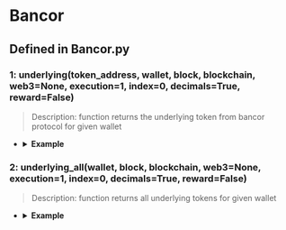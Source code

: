 # Bancor

## Defined in Bancor.py

### 1: underlying(token_address, wallet, block, blockchain, web3=None, execution=1, index=0, decimals=True, reward=False)

> Description: function returns the underlying token from bancor protocol for given wallet

- <details><summary><b>Example</b></summary>

  ```
  from defyes import *

  from defyes.functions import *

  from defyes import Bancor

  f1 = Bancor.underlying('0x36FAbE4cAeF8c190550b6f93c306A5644E7dCef6', '0x849D52316331967b6fF1198e5E32A0eB168D039d', 'latest', Chain.ETHEREUM)

  print(f1)

  ```

  ```
  output: 
  [['0x903bEF1736CDdf2A537176cf3C64579C3867A881', 41633.599736141], ['0x1F573D6Fb3F13d689FF844B4cE37794d79a7FF1C', 0.0]]
  ```
  </details>


### 2: underlying_all(wallet, block, blockchain, web3=None, execution=1, index=0, decimals=True, reward=False)

> Description: function returns all underlying tokens for given wallet

- <details><summary><b>Example</b></summary>

  ```
  from defyes import *

  from defyes.functions import *

  from defyes import Bancor

  f2 = Bancor.underlying_all('0x849D52316331967b6fF1198e5E32A0eB168D039d', 'latest', Chain.ETHEREUM)

  print(f2)
  ```

  ```
  output: None
  ```
  </details>


